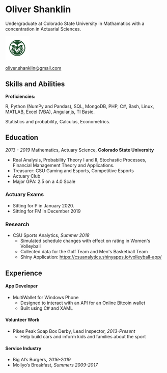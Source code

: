 # Oliver Shanklin

Undergraduate at Colorado State University in Mathamatics with a concentration in Actuarial Sciences.

<img src="CSU-Ram-357-2.png" width="75" height="75">

oliver.shanklin@gmail.com

## Skills and Abilities

**Proficiencies:**

R, Python (NumPy and Pandas), SQL, MongoDB, PHP, C#, Bash, Linux, MATLAB, Excel (VBA), Angular.js, TI Basic.

Statistics and probability, Calculus, Econometrics.

## Education

*2013 - 2019*
Mathematics, Actuary Science, **Colorado State University**
* Real Analysis, Probability Theory I and II, Stochastic Processes, Financial Management Theory and Applications.
* Treasurer: CSU Gaming and Esports, Competitive Esports
* Actuary Club
* Major GPA: 2.5 on a 4.0 Scale

### Actuary Exams

  * Sitting for P in January 2020.
  * Sitting for FM in December 2019

### Research

* CSU Sports Analytics, *Summer 2019*
  * Simulated schedule changes with effect on rating in Women's Volleyball
  * Collected data for the Golf Team and Men's Basketball Team
  * Shiny Application: https://csuanalytics.shinyapps.io/volleyball-app/

## Experience

#### App Developer

* MultiWallet for Windows Phone
  * Designed to interact with an API for an Online Bitcoin wallet
  * Built using C# and XAML

#### Volunteer Work

* Pikes Peak Soap Box Derby, Lead Inspector, *2013-Present*
  * Help build cars and inform kids and families about the sport

#### Service Industry

  * Big Al’s Burgers, *2016-2019*
  * Mollyo’s Breakfast, *Summers 2009-2017*
